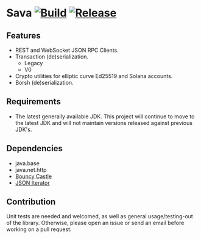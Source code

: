 # Sava [![Build](https://github.com/Sava-Software/sava/actions/workflows/gradle.yml/badge.svg)](https://github.com/Sava-Software/sava/actions/workflows/gradle.yml) [![Release](https://github.com/Sava-Software/sava/actions/workflows/release.yml/badge.svg)](https://github.com/Sava-Software/sava/actions/workflows/release.yml)

## Features

- REST and WebSocket JSON RPC Clients.
- Transaction (de)serialization.
    - Legacy
    - V0
- Crypto utilities for elliptic curve Ed25519 and Solana accounts.
- Borsh (de)serialization.

## Requirements

- The latest generally available JDK. This project will continue to move to the latest JDK and will not maintain
  versions released against previous JDK's.

## Dependencies

- java.base
- java.net.http
- [Bouncy Castle](https://www.bouncycastle.org/download/bouncy-castle-java/#latest)
- [JSON Iterator](https://github.com/comodal/json-iterator?tab=readme-ov-file#json-iterator)

## Contribution

Unit tests are needed and welcomed, as well as general usage/testing-out of the library. Otherwise, please open an issue
or send an email before working on a pull request.
